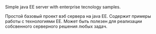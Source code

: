 Simple java EE server with enterprise tecnology samples.

Простой базовый проект вэб сервера на java EE.
Содержит примеры работы с технологиями EE.
Может быть полезен для реализации собсвенного серверного решения любых задач.


